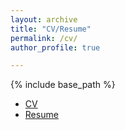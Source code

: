 ```yaml
---
layout: archive
title: "CV/Resume"
permalink: /cv/
author_profile: true

---
```


{% include base_path %}

* [CV]("/files/anjali_bhavan_cv.pdf")
* [Resume]("/files/Anjali_bhavan_resume.pdf")